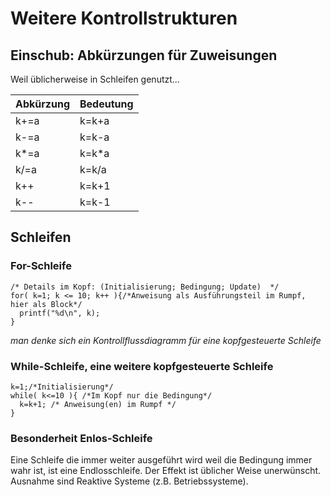 # Weitere Kontrollstrukturen

    
## Einschub: Abkürzungen für Zuweisungen

Weil üblicherweise in Schleifen genutzt...

 Abkürzung | Bedeutung
---------- | -----
 k+=a      | k=k+a
 k-=a      | k=k-a
 k*=a      | k=k*a
 k/=a      | k=k/a
 k++       | k=k+1
 k--       | k=k-1

## Schleifen

### For-Schleife

    /* Details im Kopf: (Initialisierung; Bedingung; Update)  */
    for( k=1; k <= 10; k++ ){/*Anweisung als Ausführungsteil im Rumpf, hier als Block*/
      printf("%d\n", k);
    }
    
*man denke sich ein Kontrollflussdiagramm für eine kopfgesteuerte Schleife*

### While-Schleife, eine weitere kopfgesteuerte Schleife

    k=1;/*Initialisierung*/
    while( k<=10 ){ /*Im Kopf nur die Bedingung*/
      k=k+1; /* Anweisung(en) im Rumpf */
    }

### Besonderheit Enlos-Schleife

Eine Schleife die immer weiter ausgeführt wird weil die Bedingung immer wahr ist, ist eine Endlosschleife. Der Effekt ist üblicher Weise unerwünscht. Ausnahme sind Reaktive Systeme (z.B. Betriebssysteme).
